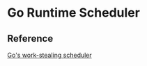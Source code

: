 # Go Runtime Scheduler














## Reference


[Go's work-stealing scheduler](https://rakyll.org/scheduler/)

